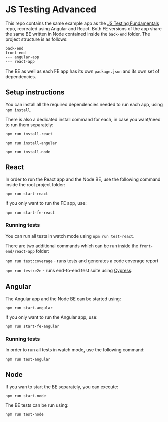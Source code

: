 # JS Testing Advanced

This repo contains the same example app as the [JS Testing Fundamentals](https://github.com/DimitarToshevski/testing-javascript) repo, recreated using Angular and React. Both FE versions of the app share the same BE written in Node contained inside the `back-end` folder. The project structure is as follows:

```
back-end
front-end
--- angular-app
--- react-app
```

The BE as well as each FE app has its own `package.json` and its own set of dependencies.

## Setup instructions

You can install all the required dependencies needed to run each app, using `npm install`.

There is also a dedicated install command for each, in case you want/need to run them separately:

`npm run install-react`

`npm run install-angular`

`npm run install-node`

## React

In order to run the React app and the Node BE, use the following command inside the root project folder:

`npm run start-react`

If you only want to run the FE app, use:

`npm run start-fe-react`

### Running tests

You can run all tests in watch mode using `npm run test-react`.

There are two additional commands which can be run inside the `front-end/react-app` folder:

`npm run test:coverage` - runs tests and generates a code coverage report

`npm run test:e2e` - runs end-to-end test suite using [Cypress](https://github.com/cypress-io/cypress).

## Angular

The Angular app and the Node BE can be started using:

`npm run start-angular`

If you only want to run the Angular app, use:

`npm run start-fe-angular`

### Running tests

In order to run all tests in watch mode, use the following command:

`npm run test-angular`

## Node

If you wan to start the BE separately, you can execute:

`npm run start-node`

The BE tests can be run using:

`npm run test-node`
